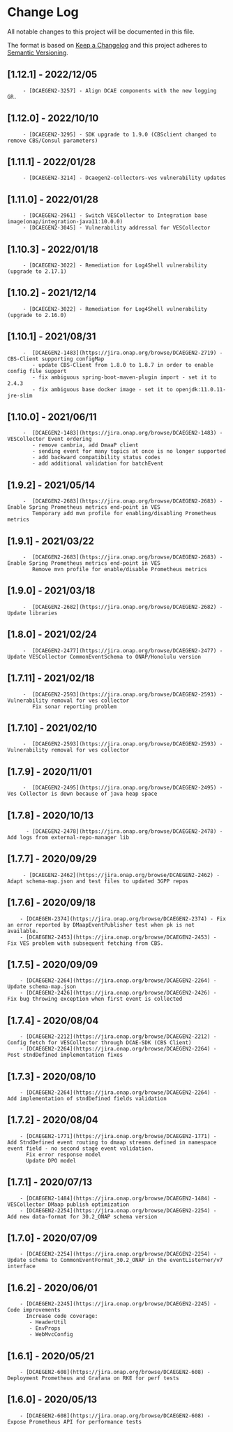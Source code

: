 # Change Log
All notable changes to this project will be documented in this file.

The format is based on [Keep a Changelog](http://keepachangelog.com/)
and this project adheres to [Semantic Versioning](http://semver.org/).

## [1.12.1] - 2022/12/05
         - [DCAEGEN2-3257] - Align DCAE components with the new logging GR.

## [1.12.0] - 2022/10/10
         - [DCAEGEN2-3295] - SDK upgrade to 1.9.0 (CBSclient changed to remove CBS/Consul parameters) 

## [1.11.1] - 2022/01/28
         - [DCAEGEN2-3214] - Dcaegen2-collectors-ves vulnerability updates

## [1.11.0] - 2022/01/28
         - [DCAEGEN2-2961] - Switch VESCollector to Integration base image(onap/integration-java11:10.0.0)
         - [DCAEGEN2-3045] - Vulnerability addressal for VESCollector

## [1.10.3] - 2022/01/18
         - [DCAEGEN2-3022] - Remediation for Log4Shell vulnerability (upgrade to 2.17.1)

## [1.10.2] - 2021/12/14
         - [DCAEGEN2-3022] - Remediation for Log4Shell vulnerability (upgrade to 2.16.0)

## [1.10.1] - 2021/08/31
         -  [DCAEGEN2-1483](https://jira.onap.org/browse/DCAEGEN2-2719) - CBS-Client supporting configMap
            - update CBS-Client from 1.8.0 to 1.8.7 in order to enable config file support
            - fix ambiguous spring-boot-maven-plugin import - set it to 2.4.3
            - fix ambiguous base docker image - set it to openjdk:11.0.11-jre-slim

## [1.10.0] - 2021/06/11
         -  [DCAEGEN2-1483](https://jira.onap.org/browse/DCAEGEN2-1483) - VESCollector Event ordering
            - remove cambria, add DmaaP client
            - sending event for many topics at once is no longer supported
            - add backward compatibility status codes
            - add additional validation for batchEvent            

## [1.9.2] - 2021/05/14
         -  [DCAEGEN2-2683](https://jira.onap.org/browse/DCAEGEN2-2683) - Enable Spring Prometheus metrics end-point in VES
            Temporary add mvn profile for enabling/disabling Prometheus metrics            

## [1.9.1] - 2021/03/22
         -  [DCAEGEN2-2683](https://jira.onap.org/browse/DCAEGEN2-2683) - Enable Spring Prometheus metrics end-point in VES
            Remove mvn profile for enable/disable Prometheus metrics

## [1.9.0] - 2021/03/18
         -  [DCAEGEN2-2682](https://jira.onap.org/browse/DCAEGEN2-2682) - Update libraries

## [1.8.0] - 2021/02/24
         -  [DCAEGEN2-2477](https://jira.onap.org/browse/DCAEGEN2-2477) - Update VESCollector CommonEventSchema to ONAP/Honolulu version            

## [1.7.11] - 2021/02/18
         -  [DCAEGEN2-2593](https://jira.onap.org/browse/DCAEGEN2-2593) - Vulnerability removal for ves collector
            Fix sonar reporting problem

## [1.7.10] - 2021/02/10
         -  [DCAEGEN2-2593](https://jira.onap.org/browse/DCAEGEN2-2593) - Vulnerability removal for ves collector

## [1.7.9] - 2020/11/01
         -  [DCAEGEN2-2495](https://jira.onap.org/browse/DCAEGEN2-2495) - Ves Collector is down because of java heap space

## [1.7.8] - 2020/10/13
          - [DCAEGEN2-2478](https://jira.onap.org/browse/DCAEGEN2-2478) - Add logs from external-repo-manager lib

## [1.7.7] - 2020/09/29
         - [DCAEGEN2-2462](https://jira.onap.org/browse/DCAEGEN2-2462) - Adapt schema-map.json and test files to updated 3GPP repos 

## [1.7.6] - 2020/09/18
        - [DCAEGEN-2374](https://jira.onap.org/browse/DCAEGEN2-2374) - Fix an error reported by DMaapEventPublisher test when pk is not available.
        - [DCAEGEN2-2453](https://jira.onap.org/browse/DCAEGEN2-2453) - Fix VES problem with subsequent fetching from CBS.

## [1.7.5] - 2020/09/09
        - [DCAEGEN2-2264](https://jira.onap.org/browse/DCAEGEN2-2264) - Update schema-map.json
        - [DCAEGEN2-2426](https://jira.onap.org/browse/DCAEGEN2-2426) - Fix bug throwing exception when first event is collected

## [1.7.4] - 2020/08/04
        - [DCAEGEN2-2212](https://jira.onap.org/browse/DCAEGEN2-2212) - Config fetch for VESCollector through DCAE-SDK (CBS Client)
        - [DCAEGEN2-2264](https://jira.onap.org/browse/DCAEGEN2-2264) - Post stndDefined implementation fixes  

## [1.7.3] - 2020/08/10
        - [DCAEGEN2-2264](https://jira.onap.org/browse/DCAEGEN2-2264) - Add implementation of stndDefined fields validation

## [1.7.2] - 2020/08/04
        - [DCAEGEN2-1771](https://jira.onap.org/browse/DCAEGEN2-1771) - Add StndDefined event routing to dmaap streams defined in namespace event field - no second stage event validation.
          Fix error response model
          Update DPO model

## [1.7.1] - 2020/07/13
        - [DCAEGEN2-1484](https://jira.onap.org/browse/DCAEGEN2-1484) - VESCollector DMaap publish optimization
        - [DCAEGEN2-2254](https://jira.onap.org/browse/DCAEGEN2-2254) - Add new data-format for 30.2_ONAP schema version

## [1.7.0] - 2020/07/09
        - [DCAEGEN2-2254](https://jira.onap.org/browse/DCAEGEN2-2254) - Update schema to CommonEventFormat_30.2_ONAP in the eventListerner/v7 interface

## [1.6.2] - 2020/06/01
        - [DCAEGEN2-2245](https://jira.onap.org/browse/DCAEGEN2-2245) - Code improvements 
          Increase code coverage:
           - HeaderUtil
           - EnvProps
           - WebMvcConfig 

## [1.6.1] - 2020/05/21
        - [DCAEGEN2-608](https://jira.onap.org/browse/DCAEGEN2-608) - Deployment Prometheus and Grafana on RKE for perf tests

## [1.6.0] - 2020/05/13
        - [DCAEGEN2-608](https://jira.onap.org/browse/DCAEGEN2-608) - Expose Prometheus API for performance tests
